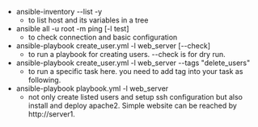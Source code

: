 - ansible-inventory --list -y
	- to list host and its variables in a tree
- ansible all -u root -m ping [-l test]
	- to check connection and basic configuration
- ansible-playbook create_user.yml -l web_server [--check]
	- to run a playbook for creating users. --check is for dry run.
- ansible-playbook create_user.yml -l web_server --tags "delete_users"
	- to run a specific task here. you need to add tag into your task as following.
- ansible-playbook playbook.yml -l web_server
	- not only create listed users and setup ssh configuration but also install and deploy apache2. Simple website can be reached by http://server1.
